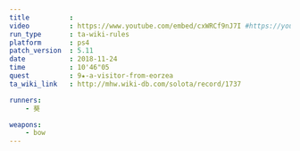 ```yaml
---
title          :
video          : https://www.youtube.com/embed/cxWRCf9nJ7I #https://youtu.be/cxWRCf9nJ7I
run_type       : ta-wiki-rules
platform       : ps4
patch_version  : 5.11
date           : 2018-11-24
time           : 10'46"05
quest          : 9★-a-visitor-from-eorzea
ta_wiki_link   : http://mhw.wiki-db.com/solota/record/1737

runners:
    - 葵

weapons:
    - bow
---
```


